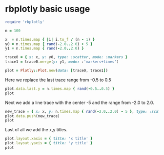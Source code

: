 # rbplotly basic usage


~~~ruby
require 'rbplotly'

n = 100

x  = n.times.map { |i| i.to_f / (n - 1) }
y0 = n.times.map { rand(-2.0..2.0) + 5 }
y1 = n.times.map { rand(-2.0..2.0) }

trace0 = { x: x, y: y0, type: :scatter, mode: :markers }
trace1 = trace0.merge(y: y1, mode: :'markers+lines')

plot = Plotly::Plot.new(data: [trace0, trace1])
~~~

Here we replace the last trace range from -0.5 to 0.5


~~~ruby
plot.data.last.y = n.times.map { rand(-0.5..0.5) }
plot
~~~

Next we add a line trace with the center -5 and the range from -2.0 to 2.0.

~~~ruby
new_trace = { x: x, y: n.times.map { rand(-2.0..2.0) - 5 }, type: :scatter, mode: :lines }
plot.data.push(new_trace)
plot
~~~

Last of all we add the x,y titles.


~~~ruby
plot.layout.xaxis = { title: 'x title' }
plot.layout.yaxis = { title: 'y title' }
plot
~~~

